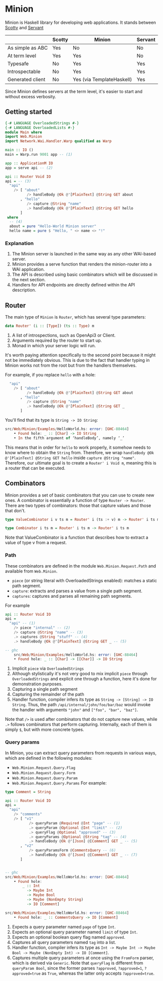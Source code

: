 # Minion

Minion is Haskell library for developing web applications. It stands between [Scotty](https://hackage.haskell.org/package/scotty) and [Servant](https://hackage.haskell.org/package/servant-server)  

|                  | Scotty | Minion                    | Servant |
| ---------------- | ------ | ------------------------- | ------- |
| As simple as ABC | Yes    | No                        | No      |
| At term level    | Yes    | Yes                       | No      |
| Typesafe         | No     | Yes                       | Yes     |
| Introspectable   | No     | Yes                       | Yes     |
| Generated client | No     | Yes (via TemplateHaskell) | Yes     |

  
Since Minion defines servers at the term level, it's easier to start and without excess verbosity.

## Getting started

```haskell
{-# LANGUAGE OverloadedStrings #-}
{-# LANGUAGE OverloadedLists #-}
module Main where
import Web.Minion
import Network.Wai.Handler.Warp qualified as Warp

main :: IO ()
main = Warp.run 9001 app -- (1)

app :: ApplicationM IO
app = serve api -- (2)

api :: Router Void IO
api = -- (3)
  "api"
    /> [ "about" 
          /> handleBody @Ok @'[PlainText] @String GET about
       , "hello" 
          /> capture @String "name" 
          .> handleBody @Ok @'[PlainText] @String GET hello
       ]
 where
  -- (4)
  about = pure "Hello-World Minion server"
  hello name = pure $ "Hello, " <> name <> "!"
```
### Explanation
1. The Minion server is launched in the same way as any other WAI-based server.
2. Minion provides a serve function that renders the minion-router into a WAI application.
3. The API is described using basic combinators which will be discussed in the next section.
4. Handlers for API endpoints are directly defined within the API description.

## Router
The main type of `Minion` is `Router`, which has several type parameters:
```haskell
data Router' (i :: [Type]) (ts :: Type) m
```
1. A list of introspections, such as OpenApi3 or Client.
2. Arguments required by the router to start up.
3. Monad in which your server logic will run.

It's worth paying attention specifically to the second point because it might not be immediately obvious. This is due to the fact that handler typing in Minion works not from the root but from the handlers themselves.

For example, if you replace `hello` with a hole:
```haskell
  "api"
    /> [ "about" 
          /> handleBody @Ok @'[PlainText] @String GET about
       , "hello" 
          /> capture @String "name" 
          .> handleBody @Ok @'[PlainText] @String GET _
       ]
```
You'll find that its type is `String -> IO String`:
```haskell
src/Web/Minion/Examples/HelloWorld.hs: error: [GHC-88464]
    • Found hole: _ :: [Char] -> IO String
    • In the fifth argument of ‘handleBody’, namely ‘_’
```
This means that in order for `hello` to work properly, it somehow needs to know where to obtain the `String` from. Therefore, we wrap `handleBody @Ok @'[PlainText] @String GET hello` inside `capture @String "name"`.  
Therefore, our ultimate goal is to create a `Router' i Void m`, meaning this is a router that can be executed.

## Combinators
Minion provides a set of basic combinators that you can use to create new ones. A combinator is essentially a function of type `Router -> Router`.  
There are two types of combinators: those that capture values and those that don't.

```haskell
type ValueCombinator i v ts m = Router' i (ts :+ v) m -> Router' i ts m

type Combinator i ts m = Router' i ts m -> Router' i ts m
```
Note that ValueCombinator is a function that describes how to extract a value of type v from a request.

### Path 
These combinators are defined in the module `Web.Minion.Request.Path` and available from `Web.Minion`.

* `piece` (or string literal with OverloadedStrings enabled): matches a static path segment.
* `capture`: extracts and parses a value from a single path segment.
* `captures`: captures and parses all remaining path segments.

For example
```haskell
api :: Router Void IO
api =
  "api" -- (1)
    /> piece "internal" -- (2)
    /> capture @String "name" -- (3)
    .> captures @String "stuff" -- (4)
    .> handleBody @Ok @'[PlainText] @String GET _ -- (5)

-- ghc 
    src/Web/Minion/Examples/HelloWorld.hs: error: [GHC-88464]
    • Found hole: _ :: [Char] -> [[Char]] -> IO String
```
1. Implicit `piece` via `OverloadedStrings`
2. Although stylistically it's not very good to mix implicit `piece` through `OverloadedStrings` and explicit one through a function, here it's done for demonstration purposes.
3. Capturing a single path segment
4. Capturing the remainder of the path
5. Handler function, compiler infers its type as `String -> [String] -> IO String`. Thus, the path `/api/internal/john/foo/bar/baz` would invoke the handler with arguments `"john"` and `["foo", "bar", "baz"]`.

Note that `/>` is used after combinators that do not capture new values, while `.>` follows combinators that perform capturing. Internally, each of them is simply `$`, but with more concrete types.

### Query params

In Minion, you can extract query parameters from requests in various ways, which are defined in the following modules:
* `Web.Minion.Request.Query.Flag`
* `Web.Minion.Request.Query.Form`
* `Web.Minion.Request.Query.Param`
* `Web.Minion.Request.Query.Params`
For example:
```haskell
type Comment = String

api :: Router Void IO
api =
  "api"
    /> "comments"
    /> [ "v1"
           /> queryParam @Required @Int "page" -- (1)
           .> queryParam @Optional @Int "limit" -- (2)
           .> queryFlag @Optional "approved" -- (3)
           .> queryParams @Optional @String "tag" -- (4)
           .> handleBody @Ok @'[Json] @[Comment] GET _ -- (5)
       , "v2"
           /> queryParamsForm @CommentsQuery -- (6)
           .> handleBody @Ok @'[Json] @[Comment] GET _ -- (7)
       ]


-- ghc
src/Web/Minion/Examples/HelloWorld.hs: error: [GHC-88464]
    • Found hole:
        _ :: Int
          -> Maybe Int
          -> Maybe Bool
          -> Maybe (NonEmpty String)
          -> IO [Comment]

src/Web/Minion/Examples/HelloWorld.hs: error: [GHC-88464]
    • Found hole: _ :: CommentsQuery -> IO [Comment]
```
1. Expects a query parameter named `page` of type `Int`.
2. Expects an optional query parameter named `limit` of type `Int`.
3. Expects an optional boolean query flag named `approved`.
4. Captures all query parameters named `tag` into a list.
5. Handler function, compiler infers its type as `Int -> Maybe Int -> Maybe Bool -> Maybe (NonEmpty Int) -> IO [Comment]`.
6. Captures multiple query parameters at once using the `FromForm` parser, which is derived via `Generic`. Note that `queryFlag` is different from `queryParam Bool`, since the former parses `?approved`, `?approved=1`, `?approved=true` as `True`, whereas the latter only accepts `?approved=true`.